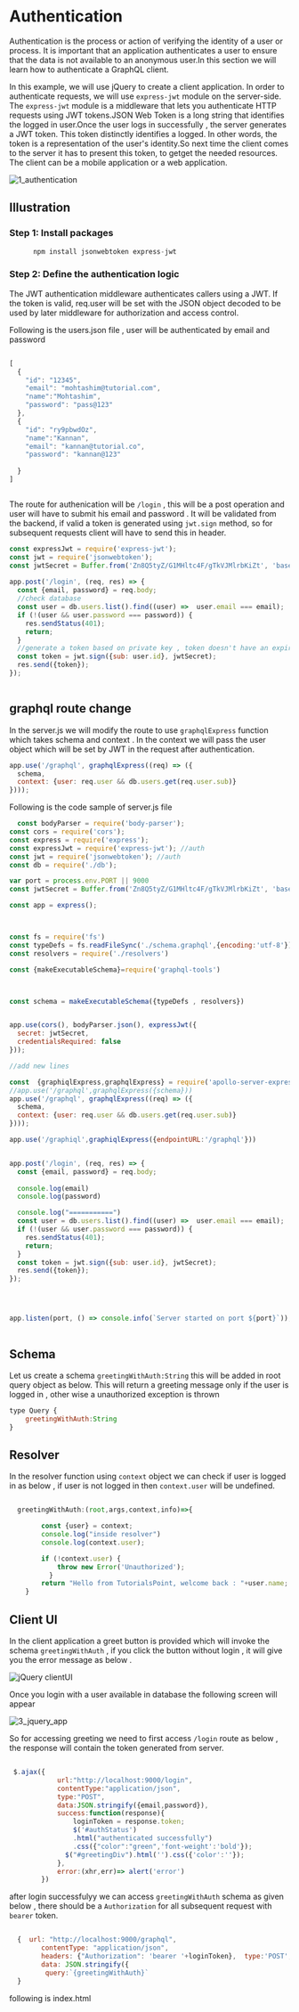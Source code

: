
# Authentication

Authentication is the process or action of verifying the identity of a user or process. It is important that an application authenticates a user to ensure that the data is not available to an anonymous user.In this section we will learn how to authenticate a GraphQL client.   
  
  
In this example, we will use jQuery to create a client application. In order to authenticate requests, we will use `express-jwt` module on the server-side.  
The `express-jwt` module is a middleware that lets you authenticate HTTP requests using JWT tokens.JSON Web Token is a long string that identifies the logged in user.Once the user logs in successfully , the server generates a JWT token. This token distinctly identifies a logged. In other words, the token is a representation of the user's identity.So next time the client comes to the server it has to present this token, to getget the needed resources. The client can be a mobile application or a web application.

![1_authentication](https://user-images.githubusercontent.com/9062443/44628457-9a43fe00-a95d-11e8-990a-6f7d4ec0ee71.png)  

## Illustration


### Step 1: Install packages

```javascript
      npm install jsonwebtoken express-jwt
```

### Step 2: Define the authentication  logic

The JWT authentication middleware authenticates callers using a JWT. If the token is valid, req.user will be set with the JSON object decoded to be used by later middleware for authorization and access control.

Following is the users.json file , user will be authenticated by email and password

```javascript

[
  {
    "id": "12345",
    "email": "mohtashim@tutorial.com",
    "name":"Mohtashim",
    "password": "pass@123"
  },
  {
    "id": "ry9pbwdOz",
    "name":"Kannan",
    "email": "kannan@tutorial.co",
    "password": "kannan@123"
  
  }
]



```

The route for authenication will be `/login` , this will be a post operation and user will have to submit his email and password . It will be validated from the backend, if valid a token is generated using `jwt.sign` method, so for subsequent requests client will have to send this in header.

```javascript
const expressJwt = require('express-jwt');
const jwt = require('jsonwebtoken');
const jwtSecret = Buffer.from('Zn8Q5tyZ/G1MHltc4F/gTkVJMlrbKiZt', 'base64');
  
app.post('/login', (req, res) => {
  const {email, password} = req.body;
  //check database
  const user = db.users.list().find((user) =>  user.email === email);
  if (!(user && user.password === password)) {
    res.sendStatus(401);
    return;
  }
  //generate a token based on private key , token doesn't have an expiry
  const token = jwt.sign({sub: user.id}, jwtSecret);
  res.send({token});
});



```

## graphql route change

In the server.js we will modify the route to use `graphqlExpress` function which takes schema and context . In the context we will pass the user object which will be set by JWT in the request after authentication.

```javascript
app.use('/graphql', graphqlExpress((req) => ({
  schema,
  context: {user: req.user && db.users.get(req.user.sub)}
})));


```

Following is  the code sample of server.js file

```javascript
  const bodyParser = require('body-parser');
const cors = require('cors');
const express = require('express');
const expressJwt = require('express-jwt'); //auth
const jwt = require('jsonwebtoken'); //auth
const db = require('./db');

var port = process.env.PORT || 9000
const jwtSecret = Buffer.from('Zn8Q5tyZ/G1MHltc4F/gTkVJMlrbKiZt', 'base64');

const app = express();



const fs = require('fs')
const typeDefs = fs.readFileSync('./schema.graphql',{encoding:'utf-8'})
const resolvers = require('./resolvers')

const {makeExecutableSchema}=require('graphql-tools')



const schema = makeExecutableSchema({typeDefs , resolvers})


app.use(cors(), bodyParser.json(), expressJwt({
  secret: jwtSecret,
  credentialsRequired: false
}));

//add new lines

const  {graphiqlExpress,graphqlExpress} = require('apollo-server-express')
//app.use('/graphql',graphqlExpress({schema}))
app.use('/graphql', graphqlExpress((req) => ({
  schema,
  context: {user: req.user && db.users.get(req.user.sub)}
})));

app.use('/graphiql',graphiqlExpress({endpointURL:'/graphql'}))


app.post('/login', (req, res) => {
  const {email, password} = req.body;
  
  console.log(email)
  console.log(password)

  console.log("===========")
  const user = db.users.list().find((user) =>  user.email === email);
  if (!(user && user.password === password)) {
    res.sendStatus(401);
    return;
  }
  const token = jwt.sign({sub: user.id}, jwtSecret);
  res.send({token});
});




app.listen(port, () => console.info(`Server started on port ${port}`));



```

## Schema

Let us create a schema `greetingWithAuth:String` this will be added in root query object as below. This will return a greeting message only if the user is logged in , other wise a unauthorized exception is thrown

```javascript
type Query {
    greetingWithAuth:String
}


```

## Resolver

In the resolver function using `context` object we can check if user is logged in as below , if user is not logged in then `context.user` will be undefined.

```javascript

  greetingWithAuth:(root,args,context,info)=>{

        const {user} = context;
        console.log("inside resolver")
        console.log(context.user);

        if (!context.user) {
            throw new Error('Unauthorized');
          }
        return "Hello from TutorialsPoint, welcome back : "+user.name;
    }

```

## Client UI

In the client application a greet button is provided which will invoke the schema `greetingWithAuth` , if you click the button without login , it will give you the error message as below .

![jQuery clientUI](https://user-images.githubusercontent.com/9062443/44637227-a5367700-a9cd-11e8-91eb-79ff28e0673d.png)

Once you login with a user available in database the following screen will appear

![3_jquery_app](https://user-images.githubusercontent.com/9062443/44637611-d3b55180-a9cf-11e8-964c-518015d0c117.png)

So for accessing greeting we need to first access `/login` route as below , the response will contain the token generated from server.

```javascript

 $.ajax({
            url:"http://localhost:9000/login",
            contentType:"application/json",
            type:"POST",
            data:JSON.stringify({email,password}),
            success:function(response){
                loginToken = response.token;
                $('#authStatus')
                .html("authenticated successfully")
                .css({"color":"green",'font-weight':'bold'});
              $("#greetingDiv").html('').css({'color':''});
            },
            error:(xhr,err)=> alert('error')
        })


```

after login successfulyy we can access `greetingWithAuth` schema as given  below , there should be a `Authorization` for all subsequent request with `bearer` token.

```javascript

  {  url: "http://localhost:9000/graphql",
        contentType: "application/json",
        headers: {"Authorization": 'bearer '+loginToken},  type:'POST',
        data: JSON.stringify({
         query:`{greetingWithAuth}`
  }

```

following is index.html
